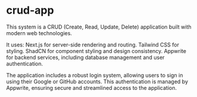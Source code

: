 # crud-app
This system is a CRUD (Create, Read, Update, Delete) application built with modern web technologies. 

It uses:
Next.js for server-side rendering and routing.
Tailwind CSS for styling.
ShadCN for component styling and design consistency.
Appwrite for backend services, including database management and user authentication.

The application includes a robust login system, allowing users to sign in using their Google or GitHub accounts. 
This authentication is managed by Appwrite, ensuring secure and streamlined access to the application.
